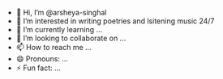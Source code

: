 - 👋 Hi, I’m @arsheya-singhal
- 👀 I’m interested in writing poetries and lsitening music 24/7
- 🌱 I’m currently learning ...
- 💞️ I’m looking to collaborate on ...
- 📫 How to reach me ...
- 😄 Pronouns: ...
- ⚡ Fun fact: ...

<!---
arsheya-singhal/arsheya-singhal is a ✨ special ✨ repository because its `README.md` (this file) appears on your GitHub profile.
You can click the Preview link to take a look at your changes.
--->
